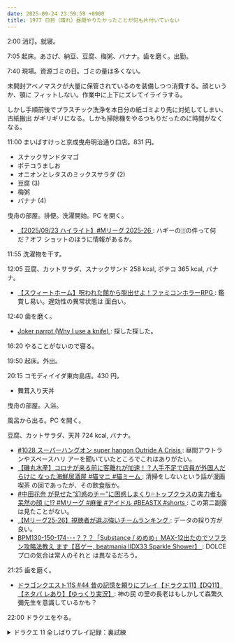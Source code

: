 ```yaml
---
date: 2025-09-24 23:59:59 +0900
title: 1977 日目（晴れ）昼間やりたかったことが何も片付いていない
---
```


2:00 消灯。就寝。

7:05 起床。あさげ、納豆、豆腐、梅粥、バナナ。歯を磨く。出勤。

7:40 現場。資源ゴミの日。ゴミの量は多くない。

未開封アベノマスクが大量に保管されているのを装備しつつ消費する。顔というか、顎に
フィットしない。作業中に上下にズレてイライラする。

しかし手順前後でプラスチック洗浄を本日分の紙ゴミより先に対処してしまい、古紙搬出
がギリギリになる。しかも掃除機をやるつもりだったのに時間がなくなる。

11:00 まいばすけっと京成曳舟明治通り口店。831 円。

* スナックサンドタマゴ
* ポテコうましお
* オニオンとレタスのミックスサラダ (2)
* 豆腐 (3)
* 梅粥
* バナナ (4)

曳舟の部屋。排便。洗濯開始。PC を開く。

* [【2025/09/23 ハイライト】#Mリーグ 2025-26
  ](https://www.youtube.com/watch?v=J2fyzfzM-mY): ハギーの🀕の件って何だ？オフ
  ショットのほうに情報があるか。

11:55 洗濯物を干す。

12:05 豆腐、カットサラダ、スナックサンド 258 kcal, ポテコ 365 kcal, バナナ。

* [【スウィートホーム】呪われた館から脱出せよ！ファミコンホラーRPG
  ](https://www.youtube.com/watch?v=uezRV7ewVd0): 鑑賞し易い。遅効性の異常状態は
  面白い。

12:40 歯を磨く。

* [Joker parrot (Why I use a knife)
  ](https://www.youtube.com/watch?v=UsLkapW6lLQ): 探した探した。

16:20 やることがないので寝る。

19:50 起床。外出。

20:15 コモディイイダ東向島店。430 円。

* 舞茸入り天丼

曳舟の部屋。入浴。

風呂から出る。PC を開く。

豆腐、カットサラダ、天丼 724 kcal, バナナ。

* [#1028 スーパーハングオン super hangon Outride A Crisis
  ](https://www.youtube.com/watch?v=cEiTsY_uIq0): 昼間アウトランやスペースハリ
  アーを聞いていたところでこれはありがたい。
* [【磯丸水産】コロナが来る前に客離れが加速！？人手不足で店員が外国人だらけに
  なった海鮮居酒屋 #猫マニ #猫ミーム
  ](https://www.youtube.com/watch?v=uOiYTR4Oc_E): 清掃をしないという話が漫画喫茶
  の回であったが、その飲食版か。
* [#中田花奈 が見せた“幻惑のチー”に困惑しまくり💦トップクラスの実力者も呆然の顔
  に!? #Mリーグ #麻雀 #アイドル #BEASTX #shorts
  ](https://www.youtube.com/shorts/9GtLGCHQLvI): この第二副露は見たことがない。
* [【Mリーグ25-26】視聴者が選ぶ強いチームランキング
  ](https://www.youtube.com/watch?v=JWa4bTm1GMc): データの採り方が良い。
* [BPM130-150-174･･･？？？「Substance / めめめ」MAX-12出たのでソフラン攻略法教え
  ます【音ゲー, beatmania IIDX33 Sparkle Shower】
  ](https://www.youtube.com/watch?v=MN8oMxnpwM8): DOLCE プロの気合は常人のそれと
  は異なるだろう。

21:25 歯を磨く。

* [ドラゴンクエスト11S #44 昔の記憶を頼りにプレイ【ドラクエ11】【DQ11】【ネタバ
  レあり】【ゆっくり実況】](https://www.youtube.com/watch?v=WadyNhWkiK8): 神の民
  の里の長老はもしかして森繁久彌先生を意識しているかも？

22:00 ドラクエをやる。

<details><summary>ドラクエ 11 全しばりプレイ記録：裏試練</summary>
<p>連武討魔行裏試練に挑む。壱でシルビアのメダパニダンスがもっと効いて欲しい。確率を上げる術はあったか？</p>

<p>弐の試練で性懲りもなくマルティナを出す。みのまもり 400 でも前回の 200 の時より楽になった感がない。
問題なのはブラッディーハンドを呼びまくられてボコボコになるのを妨げる方法が見つからないことだ。
しばりがなければとっとと全滅させられるのだが、HP が高くなっているようで数がなかなか減らない。
場合によってはマルティナを諦めるか。</p>

<p>残り時間で天馬の塔で命のきのみを集め、壱の試練担当者の HP を限界まで近づける。グレイグは 995 到達。</p>
</details>
